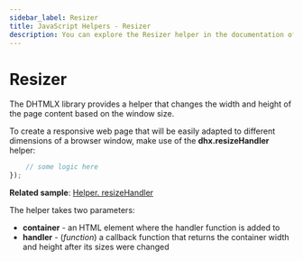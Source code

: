 ```yaml
---
sidebar_label: Resizer
title: JavaScript Helpers - Resizer 
description: You can explore the Resizer helper in the documentation of the DHTMLX JavaScript UI library. Browse developer guides and API reference, try out code examples and live demos, and download a free 30-day evaluation version of DHTMLX Suite.
---
```


# Resizer

The DHTMLX library provides a helper that changes the width and height of the page content based on the window size. 

To create a responsive web page that will be easily adapted to different dimensions of a browser window, make use of the **dhx.resizeHandler** helper:

```javascript
    // some logic here
});
```

**Related sample**: [Helper. resizeHandler](https://snippet.dhtmlx.com/qf2tb3em)

The helper takes two parameters:

- **container** - an HTML element where the handler function is added to
- **handler** - (*function*) a callback function that returns the container width and height after its sizes were changed
